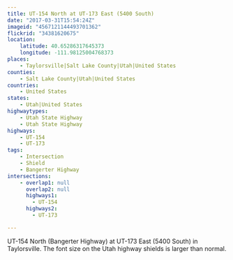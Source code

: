 ```yaml
---
title: UT-154 North at UT-173 East (5400 South)
date: "2017-03-31T15:54:24Z"
imageid: "4567121144493701362"
flickrid: "34381620675"
location:
    latitude: 40.65286317645373
    longitude: -111.98125004768373
places:
    - Taylorsville|Salt Lake County|Utah|United States
counties:
    - Salt Lake County|Utah|United States
countries:
    - United States
states:
    - Utah|United States
highwaytypes:
    - Utah State Highway
    - Utah State Highway
highways:
    - UT-154
    - UT-173
tags:
    - Intersection
    - Shield
    - Bangerter Highway
intersections:
    - overlap1: null
      overlap2: null
      highways1:
        - UT-154
      highways2:
        - UT-173

---
```

UT-154 North (Bangerter Highway) at UT-173 East (5400 South) in Taylorsville.  The font size on the Utah highway shields is larger than normal.